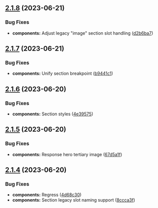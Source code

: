 ## [2.1.8](https://github.com/jacecotton/tcds/compare/v2.1.7...v2.1.8) (2023-06-21)


### Bug Fixes

* **components:** Adjust legacy "image" section slot handling ([d2b6ba7](https://github.com/jacecotton/tcds/commit/d2b6ba736cc9598583e45a90ed5d6312707e20e3))



## [2.1.7](https://github.com/jacecotton/tcds/compare/v2.1.6...v2.1.7) (2023-06-21)


### Bug Fixes

* **components:** Unify section breakpoint ([b9441c1](https://github.com/jacecotton/tcds/commit/b9441c19d8704c74aa5b76e8debf7e0112456e07))



## [2.1.6](https://github.com/jacecotton/tcds/compare/v2.1.5...v2.1.6) (2023-06-20)


### Bug Fixes

* **components:** Section styles ([4e39575](https://github.com/jacecotton/tcds/commit/4e39575a7e26ea20d5c0c1b0e65dfff25493ed6a))



## [2.1.5](https://github.com/jacecotton/tcds/compare/v2.1.4...v2.1.5) (2023-06-20)


### Bug Fixes

* **components:** Response hero tertiary image ([67d5a1f](https://github.com/jacecotton/tcds/commit/67d5a1f51032313e9ad4185432028bb2ec2754e4))



## [2.1.4](https://github.com/jacecotton/tcds/compare/v2.1.3...v2.1.4) (2023-06-20)


### Bug Fixes

* **components:** Regress ([4d68c30](https://github.com/jacecotton/tcds/commit/4d68c307388d32a0ab0befea768df0971fa139a0))
* **components:** Section legacy slot naming support ([8ccca3f](https://github.com/jacecotton/tcds/commit/8ccca3fce932667c660eb9ff58ab6cb2b7bad8e8))



